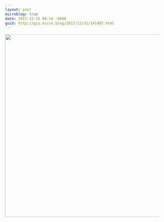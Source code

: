 ```yaml
---
layout: post
microblog: true
date: 2017-12-31 08:14 -0600
guid: http://gio.micro.blog/2017/12/31/141407.html
---
```



<img src="http://gio.micro.blog/uploads/2017/42f5165901.jpg" width="600" height="600" />
